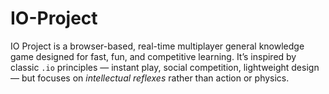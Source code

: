 # IO-Project
IO Project is a browser-based, real-time multiplayer general knowledge game designed for fast, fun, and competitive learning. It’s inspired by classic `.io` principles — instant play, social competition, lightweight design — but focuses on *intellectual reflexes* rather than action or physics.
